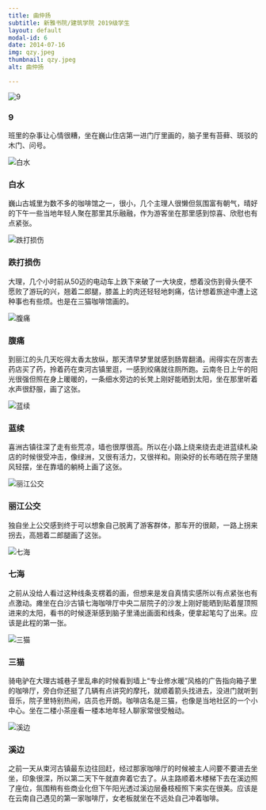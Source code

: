 ```yaml
---
title: 曲仲扬
subtitle: 新雅书院/建筑学院 2019级学生
layout: default
modal-id: 6
date: 2014-07-16
img: qzy.jpeg
thumbnail: qzy.jpeg
alt: 曲仲扬

---
```

<img src="img/qzy/9.jpg" class="img-responsive img-centered" alt="9">
<h3>9</h3>
<p>班里的杂事让心情很糟，坐在巍山住店第一进门厅里画的，脑子里有苔藓、斑驳的木门、问号。</p>

<img src="img/qzy/白水.jpg" class="img-responsive img-centered" alt="白水">
<h3>白水</h3>
<p>巍山古城里为数不多的咖啡馆之一，很小，几个主理人很懒但氛围富有朝气，晴好的下午一些当地年轻人聚在那里其乐融融，作为游客坐在那里感到惊喜、欣慰也有点紧张。</p>

<img src="img/qzy/跌打损伤.jpg" class="img-responsive img-centered" alt="跌打损伤">
<h3>跌打损伤</h3>
<p>大理，几个小时前从50迈的电动车上跌下来破了一大块皮，想着没伤到骨头便不愿败了游玩的兴，翘着二郎腿，膝盖上的肉还轻轻地刺痛，估计想着旅途中遭上这种事也有些烦。也是在三猫咖啡馆画的。</p>
<img src="img/qzy/腹痛.jpg" class="img-responsive img-centered" alt="腹痛">
<h3>腹痛</h3>
<p>到丽江的头几天吃得太香太放纵，那天清早梦里就感到肠胃翻涌。闹得实在厉害去药店买了药，拎着药在束河古镇里逛，一感到绞痛就往厕所跑。云南冬日上午的阳光很强但照在身上暖暖的，一条细水旁边的长凳上刚好能晒到太阳，坐在那里听着水声很舒服，画了这张。</p>
<img src="img/qzy/蓝续.jpg" class="img-responsive img-centered" alt="蓝续">
<h3>蓝续</h3>
<p>喜洲古镇往深了走有些荒凉，墙也很厚很高。所以在小路上绕来绕去走进蓝续札染店的时候很受冲击，像绿洲，又很有活力，又很祥和。刚染好的长布晒在院子里随风轻摆，坐在靠墙的躺椅上画了这张。</p>
<img src="img/qzy/丽江公交.jpg" class="img-responsive img-centered" alt="丽江公交">
<h3>丽江公交</h3>
<p>独自坐上公交感到终于可以想象自己脱离了游客群体，那车开的很颠，一路上拐来拐去，高翘着二郎腿画了这张。</p>
<img src="img/qzy/七海1.jpg" class="img-responsive img-centered" alt="七海">
<h3>七海</h3>
<p>之前从没给人看过这种线条支楞着的画，但想来是发自真情实感所以有点紧张也有点激动。瘫坐在白沙古镇七海咖啡厅中央二层院子的沙发上刚好能晒到贴着屋顶照进来的太阳，看书的时候逐渐感到脑子里涌出画面和线条，便拿起笔勾了出来。应该是此程的第一张。</p>
<img src="img/qzy/三猫.jpg" class="img-responsive img-centered" alt="三猫">
<h3>三猫</h3>
<p>骑电驴在大理古城巷子里乱串的时候看到墙上“专业修水暖”风格的广告指向箱子里的咖啡厅，旁白你还挺了几辆有点讲究的摩托，就顺着箭头找进去，没进门就听到音乐，院子里特别热闹，店员也开朗。咖啡店名是三猫，也像是当地社区的一个小中心。坐在二楼小茶座看一楼本地年轻人聊家常很受触动。</p>
<img src="img/qzy/溪边.jpg" class="img-responsive img-centered" alt="溪边">
<h3>溪边</h3>
<p>之前一天从束河古镇最东边往回赶，经过那家咖啡厅的时候被主人问要不要进去坐坐，印象很深，所以第二天下午就直奔着它去了。从主路顺着木楼梯下去在溪边照了座位，氛围稍有些商业化但下午阳光透过溪边层叠枝桠照下来实在很美。应该是在云南自己遇见的第一家咖啡厅，女老板就坐在不远处自己冲着咖啡。</p>
